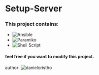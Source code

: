 # Setup-Server

### This project contains:
  - ![Ansible](https://github.com/danielcristho/setup-server/tree/main/ansible)
  - ![Paramiko](https://github.com/danielcristho/setup-server/tree/main/paramiko)
  - ![Shell Script](https://github.com/danielcristho/setup-server/tree/main/shell-script)

#### feel free if you want to modify this project.
author: ![danielcristho](https://github.com/danielcristho)
